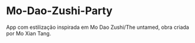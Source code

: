 # Mo-Dao-Zushi-Party
App com estilização inspirada em Mo Dao Zushi/The untamed, obra criada por Mo Xian Tang.
